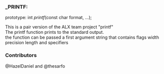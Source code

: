 ### _PRINTF:
prototype: int _printf_(const char format, ...);

This is a pair version of the ALX team project "printf"<br>
The printf function prints to the standard output.<br>
the function can be passed a first argument string that contains flags width precision length and specifiers<br>

### Contributors
@HazelDaniel and @thesarfo
